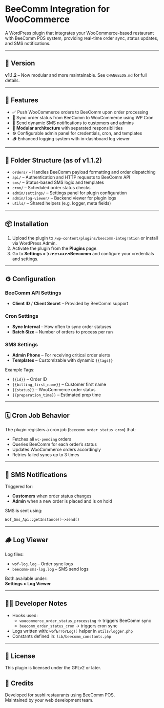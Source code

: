 # BeeComm Integration for WooCommerce

A WordPress plugin that integrates your WooCommerce-based restaurant with BeeComm POS system, providing real-time order sync, status updates, and SMS notifications.

---

## 🚀 Version

**v1.1.2** – Now modular and more maintainable. See `CHANGELOG.md` for full details.

---

## 🔧 Features

- ✅ Push WooCommerce orders to BeeComm upon order processing
- 🔁 Sync order status from BeeComm to WooCommerce using WP Cron
- 📩 Send dynamic SMS notifications to customers and admins
- 🧱 **Modular architecture** with separated responsibilities
- ⚙️ Configurable admin panel for credentials, cron, and templates
- 🪵 Enhanced logging system with in-dashboard log viewer

---

## 📁 Folder Structure (as of v1.1.2)

- `orders/` – Handles BeeComm payload formatting and order dispatching
- `api/` – Authentication and HTTP requests to BeeComm API
- `sms/` – Status-based SMS logic and templates
- `cron/` – Scheduled order status checks
- `admin/settings/` – Settings panel for plugin configuration
- `admin/log-viewer/` – Backend viewer for plugin logs
- `utils/` – Shared helpers (e.g. logger, meta fields)

---

## 📦 Installation

1. Upload the plugin to `/wp-content/plugins/beecomm-integration` or install via WordPress Admin.
2. Activate the plugin from the **Plugins** page.
3. Go to **Settings > אינטגרציה לBeecomm** and configure your credentials and settings.

---

## ⚙️ Configuration

### BeeComm API Settings
- **Client ID** / **Client Secret** – Provided by BeeComm support

### Cron Settings
- **Sync Interval** – How often to sync order statuses
- **Batch Size** – Number of orders to process per run

### SMS Settings
- **Admin Phone** – For receiving critical order alerts
- **Templates** – Customizable with dynamic `{{tags}}`

Example Tags:
- `{{id}}` – Order ID
- `{{billing_first_name}}` – Customer first name
- `{{status}}` – WooCommerce order status
- `{{preparation_time}}` – Estimated prep time

---

## 🗓 Cron Job Behavior

The plugin registers a cron job (`beecomm_order_status_cron`) that:
- Fetches all `wc-pending` orders
- Queries BeeComm for each order’s status
- Updates WooCommerce orders accordingly
- Retries failed syncs up to 3 times

---

## 📩 SMS Notifications

Triggered for:
- **Customers** when order status changes
- **Admin** when a new order is placed and is on hold

SMS is sent using:
```php
Wof_Sms_Api::getInstance()->send()
```

---

## 🪵 Log Viewer

Log files:
- `wof-log.log` – Order sync logs
- `beecomm-sms-log.log` – SMS send logs

Both available under:  
**Settings > Log Viewer**

---

## 🧑‍💻 Developer Notes

- Hooks used:
  - `woocommerce_order_status_processing` → triggers BeeComm sync
  - `beecomm_order_status_cron` → triggers cron sync
- Logs written with: `wofErrorLog()` helper in `utils/logger.php`
- Constants defined in: `lib/beecomm_constants.php`

---

## 📄 License

This plugin is licensed under the GPLv2 or later.

## 🧬 Credits

Developed for sushi restaurants using BeeComm POS.  
Maintained by your web development team.
